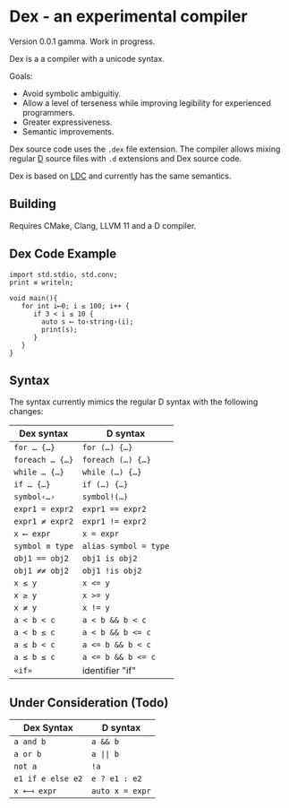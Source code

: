 # Dex - an experimental compiler

Version 0.0.1 gamma. Work in progress.

Dex is a a compiler with a unicode syntax. 

Goals:
- Avoid symbolic ambiguitiy. 
- Allow a level of terseness while improving legibility for experienced programmers.
- Greater expressiveness.
- Semantic improvements.

Dex source code uses the `.dex` file extension. The compiler allows mixing regular [D](http://dlang.org/) source files with `.d` extensions and Dex source code.

Dex is based on [LDC](https://wiki.dlang.org/LDC) and currently has the same semantics.

## Building

Requires CMake, Clang, LLVM 11 and a D compiler.

## Dex Code Example

```
import std.stdio, std.conv;
print ≡ writeln;

void main(){
   for int i⟵0; i ≤ 100; i++ {
      if 3 < i ≤ 10 {
        auto s ⟵ to‹string›(i);
        print(s);
      }
   }
}
```

## Syntax

The syntax currently mimics the regular D syntax with the following changes:

Dex syntax | D syntax
-------------|----------
`for … {…}`  | `for (…) {…}`
`foreach … {…}`  | `foreach (…) {…}`
`while … {…}`  | `while (…) {…}`
`if … {…}`  | `if (…) {…}`
`symbol‹…›` | `symbol!(…)`
`expr1 = expr2` | `expr1 == expr2`
`expr1 ≠ expr2` | `expr1 != expr2`
`x ⟵ expr` | `x = expr`
`symbol ≡ type` | `alias symbol = type`
`obj1 == obj2` | `obj1 is obj2`
`obj1 ≠≠ obj2` | `obj1 !is obj2`
`x ≤ y` | `x <= y`
`x ≥ y` | `x >= y`
`x ≠ y` | `x != y`
`a < b < c`   | `a < b && b < c`
`a < b ≤ c`   | `a < b && b <= c`
`a ≤ b < c`   | `a <= b && b < c`
`a ≤ b ≤ c`   | `a <= b && b <= c`
`«if»`   | identifier "if"


## Under Consideration (Todo)

Dex Syntax| D syntax
-----------|----------
`a and b`| `a && b`
`a or b` | `a \|\| b`
`not a`  | `!a`
`e1 if e else e2`|`e ? e1 : e2`
`x ⟻ expr` | `auto x = expr` 
